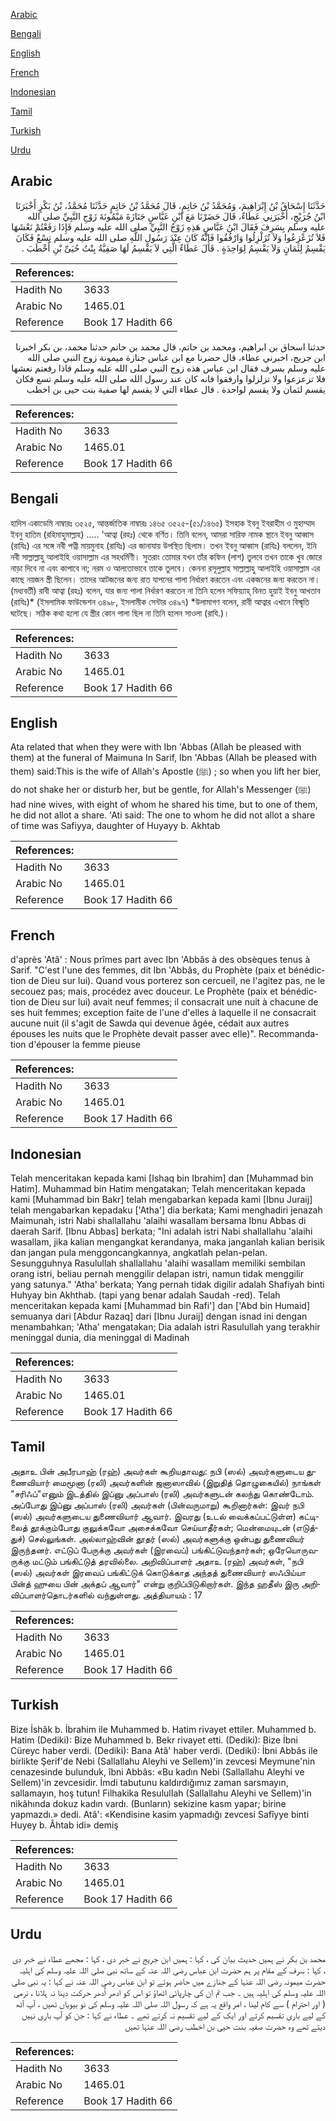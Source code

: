 [Arabic](#arabic)

[Bengali](#bengali)

[English](#english)

[French](#french)

[Indonesian](#indonesian)

[Tamil](#tamil)

[Turkish](#turkish)

[Urdu](#urdu)

## Arabic


<div dir="rtl" lang="ar" style={{fontSize:'larger',backgroundColor:'#f8f9fa',padding:20}}>
حَدَّثَنَا إِسْحَاقُ بْنُ إِبْرَاهِيمَ، وَمُحَمَّدُ بْنُ حَاتِمٍ، قَالَ مُحَمَّدُ بْنُ حَاتِمٍ حَدَّثَنَا مُحَمَّدُ، بْنُ بَكْرٍ أَخْبَرَنَا ابْنُ جُرَيْجٍ، أَخْبَرَنِي عَطَاءٌ، قَالَ حَضَرْنَا مَعَ ابْنِ عَبَّاسٍ جَنَازَةَ مَيْمُونَةَ زَوْجِ النَّبِيِّ صلى الله عليه وسلم بِسَرِفَ فَقَالَ ابْنُ عَبَّاسٍ هَذِهِ زَوْجُ النَّبِيِّ صلى الله عليه وسلم فَإِذَا رَفَعْتُمْ نَعْشَهَا فَلاَ تُزَعْزِعُوا وَلاَ تُزَلْزِلُوا وَارْفُقُوا فَإِنَّهُ كَانَ عِنْدَ رَسُولِ اللَّهِ صلى الله عليه وسلم تِسْعٌ فَكَانَ يَقْسِمُ لِثَمَانٍ وَلاَ يَقْسِمُ لِوَاحِدَةٍ ‏.‏ قَالَ عَطَاءٌ الَّتِي لاَ يَقْسِمُ لَهَا صَفِيَّةُ بِنْتُ حُيَىِّ بْنِ أَخْطَبَ ‏.‏
</div>
<div style={{backgroundColor:'#f8f9fa',padding:20, marginBottom: 10}}><table> <thead> <tr> <th>References:</th> <th></th> </tr> </thead> <tbody><tr><td>Hadith No</td><td>3633</td></tr><tr><td>Arabic No</td><td>1465.01</td></tr><tr><td>Reference</td><td>Book 17 Hadith 66</td></tr></tbody></table></div>


<div dir="rtl" lang="ar" style={{fontSize:'larger',backgroundColor:'#f8f9fa',padding:20}}>
حدثنا اسحاق بن ابراهيم، ومحمد بن حاتم، قال محمد بن حاتم حدثنا محمد، بن بكر اخبرنا ابن جريج، اخبرني عطاء، قال حضرنا مع ابن عباس جنازة ميمونة زوج النبي صلى الله عليه وسلم بسرف فقال ابن عباس هذه زوج النبي صلى الله عليه وسلم فاذا رفعتم نعشها فلا تزعزعوا ولا تزلزلوا وارفقوا فانه كان عند رسول الله صلى الله عليه وسلم تسع فكان يقسم لثمان ولا يقسم لواحدة . قال عطاء التي لا يقسم لها صفية بنت حيى بن اخطب
</div>
<div style={{backgroundColor:'#f8f9fa',padding:20, marginBottom: 10}}><table> <thead> <tr> <th>References:</th> <th></th> </tr> </thead> <tbody><tr><td>Hadith No</td><td>3633</td></tr><tr><td>Arabic No</td><td>1465.01</td></tr><tr><td>Reference</td><td>Book 17 Hadith 66</td></tr></tbody></table></div>

## Bengali


<div dir="ltr" lang="bn" style={{fontSize:'larger',backgroundColor:'#f8f9fa',padding:20}}>
হাদিস একাডেমি নাম্বারঃ ৩৫২৫, আন্তর্জাতিক নাম্বারঃ ১৪৬৫ ৩৫২৫-(৫১/১৪৬৫) ইসহাক ইবনু ইবরাহীম ও মুহাম্মাদ ইবনু হাতিম (রহিমাহুমাল্লাহ) ..... 'আত্বা (রহঃ) থেকে বর্ণিত। তিনি বলেন, আমরা সারিফ নামক স্থানে ইবনু আব্বাস (রাযিঃ) এর সঙ্গে নবী পত্নী মায়মুনাহ (রাযিঃ) এর জানাযায় উপস্থিত ছিলাম। তখন ইবনু আব্বাস (রাযিঃ) বললেন, ইনি নবী সাল্লাল্লাহু আলাইহি ওয়াসাল্লাম এর সহধর্মিণী। সুতরাং তোমার যখন তাঁর কফিন (লাশ) তুলবে তখন তাকে খুব জোরে নাড়া দিবে না এবং কাপাবে না; নরম ও আলতোভাবে তাকে তুলবে। কেননা রসূলুল্লাহ সাল্লাল্লাহু আলাইহি ওয়াসাল্লাম এর কাছে নয়জন স্ত্রী ছিলেন। তাদের আটজনের জন্য রাত যাপনের পালা নির্ধারণ করতেন এবং একজনের জন্য করতেন না। (মধ্যবর্তী) রাবী আত্বা (রহঃ) বলেন, যার জন্য পালা নির্ধারণ করতেন না তিনি হলেন সফিয়্যাহ্ বিনত হুয়াই ইবনু আখতাব (রাযিঃ)* (ইসলামিক ফাউন্ডেশন ৩৪৯৮, ইসলামীক সেন্টার ৩৪৯৭) *উলামাগণ বলেন, রাবী আত্বার এখানে বিস্মৃতি ঘটেছে। সঠিক কথা হলো যে স্ত্রীর কোন পালা ছিল না তিনি হলেন সাওলা (রাযি.)।
</div>
<div style={{backgroundColor:'#f8f9fa',padding:20, marginBottom: 10}}><table> <thead> <tr> <th>References:</th> <th></th> </tr> </thead> <tbody><tr><td>Hadith No</td><td>3633</td></tr><tr><td>Arabic No</td><td>1465.01</td></tr><tr><td>Reference</td><td>Book 17 Hadith 66</td></tr></tbody></table></div>

## English


<div dir="ltr" lang="en" style={{fontSize:'larger',backgroundColor:'#f8f9fa',padding:20}}>
Ata related that when they were with Ibn 'Abbas (Allah be pleased with them) at the funeral of Maimuna In Sarif, Ibn 'Abbas (Allah be pleased with them) said:This is the wife of Allah's Apostle (ﷺ) ; so when you lift her bier, do not shake her or disturb her, but be gentle, for Allah's Messenger (ﷺ) had nine wives, with eight of whom he shared his time, but to one of them, he did not allot a share. 'Ati said: The one to whom he did not allot a share of time was Safiyya, daughter of Huyayy b. Akhtab
</div>
<div style={{backgroundColor:'#f8f9fa',padding:20, marginBottom: 10}}><table> <thead> <tr> <th>References:</th> <th></th> </tr> </thead> <tbody><tr><td>Hadith No</td><td>3633</td></tr><tr><td>Arabic No</td><td>1465.01</td></tr><tr><td>Reference</td><td>Book 17 Hadith 66</td></tr></tbody></table></div>

## French


<div dir="ltr" lang="fr" style={{fontSize:'larger',backgroundColor:'#f8f9fa',padding:20}}>
d'après 'Atâ' : Nous prîmes part avec Ibn 'Abbâs à des obsèques tenus à Sarif. "C'est l'une des femmes, dit Ibn 'Abbâs, du Prophète (paix et bénédiction de Dieu sur lui). Quand vous porterez son cercueil, ne l'agitez pas, ne le secouez pas; mais, procédez avec douceur. Le Prophète (paix et bénédiction de Dieu sur lui) avait neuf femmes; il consacrait une nuit à chacune de ses huit femmes; exception faite de l'une d'elles à laquelle il ne consacrait aucune nuit (il s'agit de Sawda qui devenue âgée, cédait aux autres épouses les nuits que le Prophète devait passer avec elle)". Recommandation d'épouser la femme pieuse
</div>
<div style={{backgroundColor:'#f8f9fa',padding:20, marginBottom: 10}}><table> <thead> <tr> <th>References:</th> <th></th> </tr> </thead> <tbody><tr><td>Hadith No</td><td>3633</td></tr><tr><td>Arabic No</td><td>1465.01</td></tr><tr><td>Reference</td><td>Book 17 Hadith 66</td></tr></tbody></table></div>

## Indonesian


<div dir="ltr" lang="id" style={{fontSize:'larger',backgroundColor:'#f8f9fa',padding:20}}>
Telah menceritakan kepada kami [Ishaq bin Ibrahim] dan [Muhammad bin Hatim]. Muhammad bin Hatim mengatakan; Telah menceritakan kepada kami [Muhammad bin Bakr] telah mengabarkan kepada kami [Ibnu Juraij] telah mengabarkan kepadaku ['Atha'] dia berkata; Kami menghadiri jenazah Maimunah, istri Nabi shallallahu 'alaihi wasallam bersama Ibnu Abbas di daerah Sarif. [Ibnu Abbas] berkata; "Ini adalah istri Nabi shallallahu 'alaihi wasallam, jika kalian mengangkat kerandanya, maka janganlah kalian berisik dan jangan pula menggoncangkannya, angkatlah pelan-pelan. Sesungguhnya Rasulullah shallallahu 'alaihi wasallam memiliki sembilan orang istri, beliau pernah menggilir delapan istri, namun tidak menggilir yang satunya." 'Atha' berkata; Yang pernah tidak digilir adalah Shafiyah binti Huhyay bin Akhthab. (tapi yang benar adalah Saudah -red). Telah menceritakan kepada kami [Muhammad bin Rafi'] dan ['Abd bin Humaid] semuanya dari [Abdur Razaq] dari [Ibnu Juraij] dengan isnad ini dengan menambahkan; 'Atha' mengatakan; Dia adalah istri Rasulullah yang terakhir meninggal dunia, dia meninggal di Madinah
</div>
<div style={{backgroundColor:'#f8f9fa',padding:20, marginBottom: 10}}><table> <thead> <tr> <th>References:</th> <th></th> </tr> </thead> <tbody><tr><td>Hadith No</td><td>3633</td></tr><tr><td>Arabic No</td><td>1465.01</td></tr><tr><td>Reference</td><td>Book 17 Hadith 66</td></tr></tbody></table></div>

## Tamil


<div dir="ltr" lang="ta" style={{fontSize:'larger',backgroundColor:'#f8f9fa',padding:20}}>
அதாஉ பின் அபீரபாஹ் (ரஹ்) அவர்கள் கூறியதாவது: நபி (ஸல்) அவர்களுடைய துணைவியார் மைமூனா (ரலி) அவர்களின் ஜனாஸாவில் (இறுதித் தொழுகையில்) நாங்கள் "சரிஃப்"எனும் இடத்தில் இப்னு அப்பாஸ் (ரலி) அவர்களுடன் கலந்து கொண்டோம். அப்போது இப்னு அப்பாஸ் (ரலி) அவர்கள் (பின்வருமாறு) கூறினார்கள்: இவர் நபி (ஸல்) அவர்களுடைய துணைவியார் ஆவார். இவரது (உடல் வைக்கப்பட்டுள்ள) கட்டிலைத் தூக்கும்போது குலுக்கவோ அசைக்கவோ செய்யாதீர்கள்; மென்மையுடன் (எடுத்துச்) செல்லுங்கள். அல்லாஹ்வின் தூதர் (ஸல்) அவர்களுக்கு ஒன்பது துணைவியர் இருந்தனர். எட்டுப் பேருக்கு அவர்கள் (இரவைப்) பங்கிட்டுவந்தார்கள்; ஒரேயொருவருக்கு மட்டும் பங்கிட்டுத் தரவில்லை. அறிவிப்பாளர் அதாஉ (ரஹ்) அவர்கள், "நபி (ஸல்) அவர்கள் இரவைப் பங்கிட்டுக் கொடுக்காத அந்தத் துணைவியார் ஸஃபிய்யா பின்த் ஹுயை பின் அக்தப் ஆவார்" என்று குறிப்பிடுகிறார்கள். இந்த ஹதீஸ் இரு அறிவிப்பாளர்தொடர்களில் வந்துள்ளது. அத்தியாயம் : 17
</div>
<div style={{backgroundColor:'#f8f9fa',padding:20, marginBottom: 10}}><table> <thead> <tr> <th>References:</th> <th></th> </tr> </thead> <tbody><tr><td>Hadith No</td><td>3633</td></tr><tr><td>Arabic No</td><td>1465.01</td></tr><tr><td>Reference</td><td>Book 17 Hadith 66</td></tr></tbody></table></div>

## Turkish


<div dir="ltr" lang="tr" style={{fontSize:'larger',backgroundColor:'#f8f9fa',padding:20}}>
Bize İshâk b. İbrahim ile Muhammed b. Hatim rivayet ettiler. Muhammed b. Hatim (Dediki): Bize Muhammed b. Bekr rivayet etti. (Dediki): Bize İbni Cüreyc haber verdi. (Dediki): Bana Atâ' haber verdi. (Dediki): İbni Abbâs ile birlikte Şerif'de Nebi (Sallallahu Aleyhi ve Sellem)'in zevcesi Meymune'nin cenazesinde bulunduk, îbni Abbâs: «Bu kadın Nebi (Sallallahu Aleyhi ve Sellem)'in zevcesidir. İmdi tabutunu kaldırdığımız zaman sarsmayın, sallamayın, hoş tutun! Filhakika ResululIah (Sallallahu Aleyhi ve Sellem)'in nikâhında dokuz kadın vardı. (Bunların) sekizine kasm yapar; birine yapmazdı.» dedi. Atâ': «Kendisine kasim yapmadığı zevcesi Safîyye binti Huyey b. Âhtab idi» demiş
</div>
<div style={{backgroundColor:'#f8f9fa',padding:20, marginBottom: 10}}><table> <thead> <tr> <th>References:</th> <th></th> </tr> </thead> <tbody><tr><td>Hadith No</td><td>3633</td></tr><tr><td>Arabic No</td><td>1465.01</td></tr><tr><td>Reference</td><td>Book 17 Hadith 66</td></tr></tbody></table></div>

## Urdu


<div dir="rtl" lang="ur" style={{fontSize:'larger',backgroundColor:'#f8f9fa',padding:20}}>
محمد بن بکر نے ہمیں حدیث بیان کی ، کہا : ہمیں ابن جریج نے خبر دی ، کہا : مجھے عطاء نے خبر دی ، کہا : سرف کے مقام پر ہم حضرت ابن عباس رضی اللہ عنہ کے ساتھ نبی صلی اللہ علیہ وسلم کی اہلیہ حضرت میمونہ رضی اللہ عنہا کے جنازے میں حاضر ہوئے تو ابن عباس رضی اللہ عنہ نے کہا : یہ نبی صلی اللہ علیہ وسلم کی اہلیہ ہیں ۔ جب تم ان کی چارپائی اٹھاؤ تو اس کو ادھر اُدھر حرکت دینا نہ ہلانا ، نرمی ( اور احترام ) سے کام لینا ، امر واقع یہ ہے کہ رسول اللہ صلی اللہ علیہ وسلم کی نو بیویاں تھیں ، آپ آٹھ کے لیے باری تقسیم کرتے اور ایک کے لیے تقسیم نہ کرتے تھے ۔ عطاء نے کہا : جن کو آپ باری نہیں دیتے تھے وہ حضرت صفیہ بنت حیی بن اخطب رضی اللہ عنہا تھیں
</div>
<div style={{backgroundColor:'#f8f9fa',padding:20, marginBottom: 10}}><table> <thead> <tr> <th>References:</th> <th></th> </tr> </thead> <tbody><tr><td>Hadith No</td><td>3633</td></tr><tr><td>Arabic No</td><td>1465.01</td></tr><tr><td>Reference</td><td>Book 17 Hadith 66</td></tr></tbody></table></div>